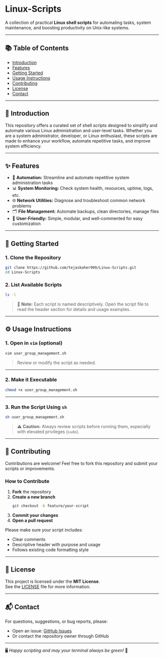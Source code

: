 # Linux-Scripts

A collection of practical **Linux shell scripts** for automating tasks, system maintenance, and boosting productivity on Unix-like systems.

---

## 📚 Table of Contents

- [Introduction](#introduction)
- [Features](#features)
- [Getting Started](#getting-started)
- [Usage Instructions](#usage-instructions)
- [Contributing](#contributing)
- [License](#license)
- [Contact](#contact)


---

## 📖 Introduction

This repository offers a curated set of shell scripts designed to simplify and automate various Linux administration and user-level tasks. Whether you are a system administrator, developer, or Linux enthusiast, these scripts are made to enhance your workflow, automate repetitive tasks, and improve system efficiency.

---

## ✨ Features

- 🔁 **Automation:** Streamline and automate repetitive system administration tasks  
- 📊 **System Monitoring:** Check system health, resources, uptime, logs, etc.  
- 🌐 **Network Utilities:** Diagnose and troubleshoot common network problems  
- 🗂️ **File Management:** Automate backups, clean directories, manage files  
- 🧩 **User-Friendly:** Simple, modular, and well-commented for easy customization  

---

## 🚀 Getting Started

### 1. Clone the Repository

```bash
git clone https://github.com/tejaskaher999/Linux-Scripts.git
cd Linux-Scripts
```

### 2. List Available Scripts

```bash
ls -l
```

> 📌 **Note:** Each script is named descriptively. Open the script file to read the header section for details and usage examples.

---

## ⚙️ Usage Instructions

### 1. Open in `vim` (optional)

```bash
vim user_group_management.sh
```

> Review or modify the script as needed.

---

### 2. Make it Executable

```bash
chmod +x user_group_management.sh
```

---

### 3. Run the Script Using `sh`

```bash
sh user_group_management.sh
```

> ⚠️ **Caution:** Always review scripts before running them, especially with elevated privileges (`sudo`).

---

## 🤝 Contributing

Contributions are welcome! Feel free to fork this repository and submit your scripts or improvements.

### How to Contribute

1. **Fork** the repository  
2. **Create a new branch**  
   ```bash
   git checkout -b feature/your-script
   ```
3. **Commit your changes**  
4. **Open a pull request**

Please make sure your script includes:

- Clear comments
- Descriptive header with purpose and usage
- Follows existing code formatting style

---

## 📄 License

This project is licensed under the **MIT License**.  
See the [LICENSE](LICENSE) file for more information.

---

## 📬 Contact

For questions, suggestions, or bug reports, please:

- Open an issue: [GitHub Issues](https://github.com/tejaskaher999/Linux-Scripts/issues)
- Or contact the repository owner through GitHub

---

🖥️ *Happy scripting and may your terminal always be green!* 🚀
